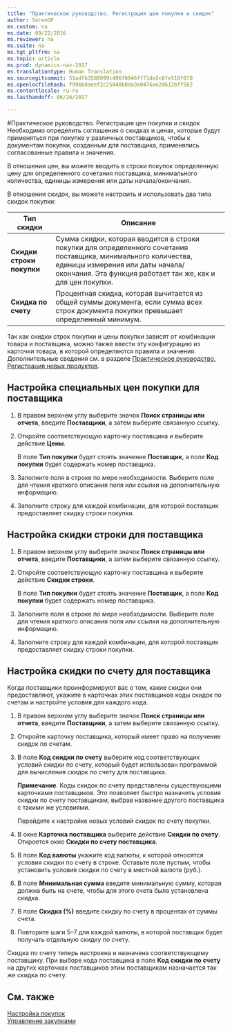 ```yaml
---
title: "Практическое руководство. Регистрация цен покупки и скидок"
author: SorenGP
ms.custom: na
ms.date: 09/22/2016
ms.reviewer: na
ms.suite: na
ms.tgt_pltfrm: na
ms.topic: article
ms.prod: dynamics-nav-2017
ms.translationtype: Human Translation
ms.sourcegitcommit: 51adfb3588099c496f0946ff71da5c6fe518f070
ms.openlocfilehash: f99bb0aeef2c25048b0da3e0476ae2d612bff562
ms.contentlocale: ru-ru
ms.lasthandoff: 06/26/2017

---
```


#<a name="how-to-record-purchase-prices-and-discounts"></a>Практическое руководство. Регистрация цен покупки и скидок
Необходимо определить соглашения о скидках и ценах, которые будут применяться при покупке у различных поставщиков, чтобы к документам покупки, созданным для поставщика, применялись согласованные правила и значения.

В отношении цен, вы можете вводить в строки покупок определенную цену для определенного сочетания поставщика, минимального количества, единицы измерения или даты начала/окончания.

В отношении скидок, вы можете настроить и использовать два типа скидок покупки:

|Тип скидки |Описание |
|--------------|------------|
|**Скидки строки покупки**|Сумма скидки, которая вводится в строки покупки для определенного сочетания поставщика, минимального количества, единицы измерения или даты начала/окончания. Эта функция работает так же, как и для цен покупки.|
|**Скидка по счету**|Процентная скидка, которая вычитается из общей суммы документа, если сумма всех строк документа покупки превышает определенный минимум.|

Так как скидки строк покупки и цены покупки зависят от комбинации товара и поставщика, можно также ввести эту конфигурацию из карточки товара, в которой определяются правила и значения. Дополнительные сведения см. в разделе [Практическое руководство. Регистрация новых продуктов](inventory-how-register-new-products.md).

## <a name="to-set-up-a-special-purchase-price-for-a-vendor"></a>Настройка специальных цен покупки для поставщика
1. В правом верхнем углу выберите значок **Поиск страницы или отчета**, введите **Поставщики**, а затем выберите связанную ссылку.
2. Откройте соответствующую карточку поставщика и выберите действие **Цены**.

    В поле **Тип покупки** будет стоять значение **Поставщик**, а поле **Код покупки** будет содержать номер поставщика.
3. Заполните поля в строке по мере необходимости. Выберите поле для чтения краткого описания поля или ссылки на дополнительную информацию.
4. Заполните строку для каждой комбинации, для которой поставщик предоставляет скидку строки покупки.

## <a name="to-set-up-a-line-discount-for-a-vendor"></a>Настройка скидки строки для поставщика
1. В правом верхнем углу выберите значок **Поиск страницы или отчета**, введите **Поставщики**, а затем выберите связанную ссылку.
2. Откройте соответствующую карточку поставщика и выберите действие **Скидки строки**.

    В поле **Тип покупки** будет стоять значение **Поставщик**, а поле **Код покупки** будет содержать номер поставщика.
3. Заполните поля в строке по мере необходимости. Выберите поле для чтения краткого описания поля или ссылки на дополнительную информацию.
4. Заполните строку для каждой комбинации, для которой поставщик предоставляет скидку строки покупки.

## <a name="to-set-up-an-invoice-discount-for-a-vendor"></a>Настройка скидки по счету для поставщика
Когда поставщики проинформируют вас о том, какие скидки они предоставляют, укажите в карточках этих поставщиков коды скидок по счетам и настройте условия для каждого кода.

1. В правом верхнем углу выберите значок **Поиск страницы или отчета**, введите **Поставщики**, а затем выберите связанную ссылку.
2. Откройте карточку поставщика, который имеет право на получение скидок по счетам.
3. В поле **Код скидки по счету** выберите код соответствующих условий скидки по счету, который будет использован программой для вычисления скидок по счету для поставщика.

    **Примечание**. Коды скидок по счету представлены существующими карточками поставщиков. Это позволяет быстро назначить условия скидки по счету поставщикам, выбрав название другого поставщика с такими же условиями.

    Перейдите к настройке новых условий скидок по счету покупки.
4. В окне **Карточка поставщика** выберите действие **Скидки по счету**. Откроется окно **Скидки по счету поставщика**.
5. В поле **Код валюты** укажите код валюты, к которой относятся условия скидки по счету в строке. Оставьте поле пустым, чтобы установить условия скидки по счету в местной валюте (руб.).
6. В поле **Минимальная сумма** введите минимальную сумму, которая должна быть на счете, чтобы для этого счета была установлена скидка.
7. В поле **Скидка (%)** введите скидку по счету в процентах от суммы счета.
8. Повторите шаги 5–7 для каждой валюты, в которой поставщик будет получать отдельную скидку по счету.

Скидка по счету теперь настроена и назначена соответствующему поставщику. При выборе кода поставщика в поле **Код скидки по счету** на других карточках поставщиков этим поставщикам назначается так же скидка по счету.

## <a name="see-also"></a>См. также  
[Настройка покупок](purchasing-setup-purchasing.md)  
[Управление закупками](purchasing-manage-purchasing.md)

